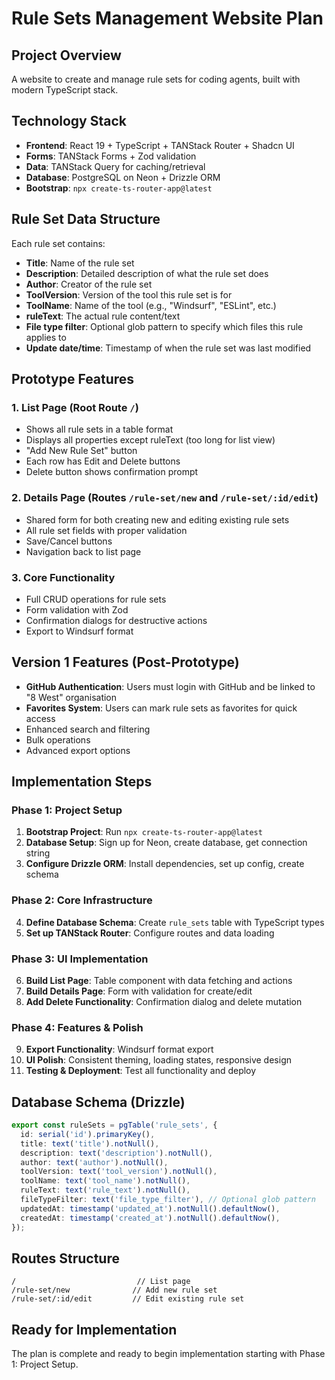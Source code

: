 # Rule Sets Management Website Plan

## Project Overview
A website to create and manage rule sets for coding agents, built with modern TypeScript stack.

## Technology Stack
- **Frontend**: React 19 + TypeScript + TANStack Router + Shadcn UI
- **Forms**: TANStack Forms + Zod validation  
- **Data**: TANStack Query for caching/retrieval
- **Database**: PostgreSQL on Neon + Drizzle ORM
- **Bootstrap**: `npx create-ts-router-app@latest`

## Rule Set Data Structure
Each rule set contains:
- **Title**: Name of the rule set
- **Description**: Detailed description of what the rule set does
- **Author**: Creator of the rule set
- **ToolVersion**: Version of the tool this rule set is for
- **ToolName**: Name of the tool (e.g., "Windsurf", "ESLint", etc.)
- **ruleText**: The actual rule content/text
- **File type filter**: Optional glob pattern to specify which files this rule applies to
- **Update date/time**: Timestamp of when the rule set was last modified

## Prototype Features
### 1. List Page (Root Route `/`)
- Shows all rule sets in a table format
- Displays all properties except ruleText (too long for list view)
- "Add New Rule Set" button
- Each row has Edit and Delete buttons
- Delete button shows confirmation prompt

### 2. Details Page (Routes `/rule-set/new` and `/rule-set/:id/edit`)
- Shared form for both creating new and editing existing rule sets
- All rule set fields with proper validation
- Save/Cancel buttons
- Navigation back to list page

### 3. Core Functionality
- Full CRUD operations for rule sets
- Form validation with Zod
- Confirmation dialogs for destructive actions
- Export to Windsurf format

## Version 1 Features (Post-Prototype)
- **GitHub Authentication**: Users must login with GitHub and be linked to "8 West" organisation
- **Favorites System**: Users can mark rule sets as favorites for quick access
- Enhanced search and filtering
- Bulk operations
- Advanced export options

## Implementation Steps

### Phase 1: Project Setup
1. **Bootstrap Project**: Run `npx create-ts-router-app@latest`
2. **Database Setup**: Sign up for Neon, create database, get connection string
3. **Configure Drizzle ORM**: Install dependencies, set up config, create schema

### Phase 2: Core Infrastructure  
4. **Define Database Schema**: Create `rule_sets` table with TypeScript types
5. **Set up TANStack Router**: Configure routes and data loading

### Phase 3: UI Implementation
6. **Build List Page**: Table component with data fetching and actions
7. **Build Details Page**: Form with validation for create/edit
8. **Add Delete Functionality**: Confirmation dialog and delete mutation

### Phase 4: Features & Polish
9. **Export Functionality**: Windsurf format export
10. **UI Polish**: Consistent theming, loading states, responsive design
11. **Testing & Deployment**: Test all functionality and deploy

## Database Schema (Drizzle)
```typescript
export const ruleSets = pgTable('rule_sets', {
  id: serial('id').primaryKey(),
  title: text('title').notNull(),
  description: text('description').notNull(),
  author: text('author').notNull(),
  toolVersion: text('tool_version').notNull(),
  toolName: text('tool_name').notNull(),
  ruleText: text('rule_text').notNull(),
  fileTypeFilter: text('file_type_filter'), // Optional glob pattern
  updatedAt: timestamp('updated_at').notNull().defaultNow(),
  createdAt: timestamp('created_at').notNull().defaultNow(),
});
```

## Routes Structure
```
/                           // List page
/rule-set/new              // Add new rule set  
/rule-set/:id/edit         // Edit existing rule set
```

## Ready for Implementation
The plan is complete and ready to begin implementation starting with Phase 1: Project Setup.
